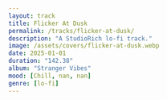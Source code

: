 ```yaml
---
layout: track
title: Flicker At Dusk
permalink: /tracks/flicker-at-dusk/
description: "A StudioRich lo-fi track."
image: /assets/covers/flicker-at-dusk.webp
date: 2025-01-01
duration: "142.38"
album: "Stranger Vibes"
mood: [Chill, nan, nan]
genre: [lo-fi]
---
```

